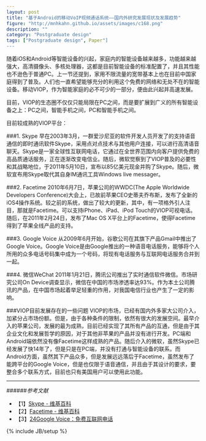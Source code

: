 ```yaml
---
layout: post
title: "基于Android的移动VoIP视频通话系统——国内外研究发展现状及发展趋势"
figure: "http://mnhkahn.github.io/assets/images/c168.png"
description: ""
category: "Postgraduate design"
tags: ["Postgraduate design", Paper"]
---
```


随着iOS和Android等智能设备的兴起，家庭内的智能设备越来越多，功能越来越强大，高清摄像头、多核处理器，这都是目前智能设备的标准配置了，并且其性能也不逊色于普通PC。上一节还提到，家用不限流量的宽带基本上也在目前中国家庭得到了普及。人们也一直希望能够充分的利用这个免费的网络和无处不在的智能设备。移动VIOP，作为智能家庭的必不可少的一部分，便由此兴起并高速发展。

目前，VIOP的生态圈不仅仅只能局限在PC之间，而是要扩展到广义的所有智能设备之上：PC之间，智能手机之间，PC和智能手机之间。

目前较成熟的VIOP平台：

###1. Skype
早在2003年3月，一群爱沙尼亚的软件开发人员开发了的支持语音通信的即时通讯软件Skype，采用点对点技术与其他用户连接，可以进行高清语音聊天。Skype是一家全球性互联网电话，它通过在全世界范围内向客户提供免费的高品质通话服务，正在逐渐改变电信业。随后，微软觉察到了VIOP普及的必要性和其战略地位，于2011年5月10日，宣布以85亿美元现金并购了Skype。随后，微软宣布用Skype取代其自身IM通讯工具Windows live messager。

###2. Facetime
2010年6月7日，苹果公司的WWDC(The Apple Worldwide Developers Conference)大会上，已故前苹果CEO史蒂夫乔布斯，发布了全新的iOS4操作系统。较之前的系统，做出了较大的更新，其中，有一项格外引人注目，那就是Facetime。可以支持iPhone、iPad、iPod Touch的VIOP可视电话。随后，在2011年2月24日，发布了Mac OS X平台上的Facetime，使得Facetime得到了苹果全线产品的支持。

###3. Google Voice
从2009年6月开始，谷歌公司在其旗下产品Gmail中推出了Google Voice。Google Voice是由Google推出的一种语音电话服务，能够将个人所用的众多电话号码集中成为一个号码，将现有电话服务与互联网电话服务合并到一起。

###4. 微信WeChat
2011年1月21日，腾讯公司推出了实时通信软件微信。市场研究公司On Device调查显示，微信在中国的市场渗透率达93%。作为本土公司腾讯的产品，在中国市场起着举足轻重的作用，对我国电信行业也产生了一定的影响。

###VIOP目前发展存在的一些问题
VIOP的市场，已经有国内外多家大公司介入，加紧分占市场份额。但是，由于各种条件的限制，依然有很大的发展空间。最早介入的苹果公司，发展的最为成熟，目前已经实现了其所有产品的互通，但是由于其企业文化和发展哲学的原因，对于其他非苹果的产品并没有进行开发。PC端和Android端依然没有像Facetime这样成熟的产品。随后介入的微软，虽然Skype已经发展了快14年了，但是只是在PC端，并没有打通与智能设备的联系。而Android方面，虽然其下产品众多，但是发展远远落后于Facetime，虽然发布了能跨平台的Google Voice，但是也仅限于语音通信，并且由于其设计的要求，要整合多个联系方式，目前也只有美国用户可以使用此功能。

---
######*参考文献*
+ 【1】[Skype - 维基百科](http://zh.wikipedia.org/wiki/Skype)
+ 【2】[Facetime - 维基百科](http://zh.wikipedia.org/wiki/FaceTime)
+ 【3】[24Google Voice：免费互联网电话](http://www.williamlong.info/apps/archives/79.html)




{% include JB/setup %}
